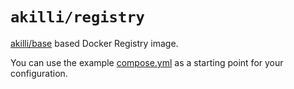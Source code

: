 # `akilli/registry`

[akilli/base](../base) based Docker Registry image.

You can use the example [compose.yml](compose.yml) as a starting point for your configuration.
